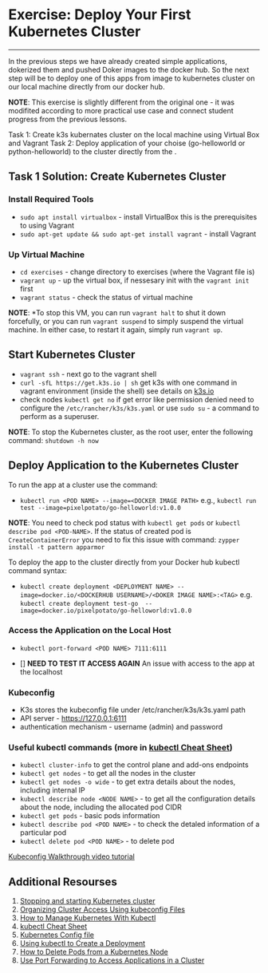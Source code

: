# Exercise: Deploy Your First Kubernetes Cluster

---

In the previous steps we have already created simple applications, dokerized them and pushed Doker images to the docker hub. So the next step will be to deploy one of this apps from image to kubernetes cluster on our local machine directly from our docker hub. 

**NOTE**: This exercise is slightly different from the original one - it was modifited according to more practical use case and connect student progress from the previous lessons.

Task 1: Create k3s kubernates cluster on the local machine using Virtual Box and Vagrant 
Task 2: Deploy application of your choise (go-helloworld or python-helloworld) to the cluster directly from the .

## Task 1 Solution: Create Kubernetes Cluster

### Install Required Tools

- `sudo apt install virtualbox` - install VirtualBox this is the prerequisites to using Vagrant
- `sudo apt-get update && sudo apt-get install vagrant` - install Vagrant

### Up Virtual Machine

- `cd exercises` - change directory to exercises (where the Vagrant file is)
- `vagrant up` - up the virtual box, if nessesary init with the `vagrant init` first
- `vagrant status` - check the status of virtual machine

**NOTE**: *To stop this VM, you can run `vagrant halt` to shut it down forcefully, or you can run `vagrant suspend` to simply suspend the virtual machine. In either case, to restart it again, simply run `vagrant up`.

## Start Kubernetes Cluster

- `vagrant ssh` - next go to the vagrant shell
- `curl -sfL https://get.k3s.io | sh` get k3s with one command in vagrant environment (inside the shell) see details on [k3s.io](https://k3s.io/)
- check nodes `kubectl get no` if get error like permission denied need to configure the `/etc/rancher/k3s/k3s.yaml` or use `sudo su` - a command to perform as a superuser.

**NOTE**: To stop the Kubernetes cluster, as the root user, enter the following command: `shutdown -h now`

## Deploy Application to the Kubernetes Cluster

To run the app at a cluster use the command:

- `kubectl run <POD NAME> --image=<DOCKER IMAGE PATH>` e.g., `kubectl run test --image=pixelpotato/go-helloworld:v1.0.0`

**NOTE**: You need to check pod status with `kubectl get pods` or `kubectl describe pod <POD-NAME>`. If the status of created pod is `CreateContainerError` you need to fix this issue with command: `zypper install -t pattern apparmor`

To deploy the app to the cluster directly from your Docker hub kubectl command syntax:

- `kubectl create deployment <DEPLOYMENT NAME> --image=docker.io/<DOCKERHUB USERNAME>/<DOKER IMAGE NAME>:<TAG>` e.g. `kubectl create deployment test-go  --image=docker.io/pixelpotato/go-helloworld:v1.0.0`

### Access the Application on the Local Host

- `kubectl port-forward <POD NAME> 7111:6111`

- [] **NEED TO TEST IT ACCESS AGAIN** An issue with access to the app at the localhost

### Kubeconfig

- K3s stores the kubeconfig file under /etc/rancher/k3s/k3s.yaml path
- API server - https://127.0.0.1:6111
- authentication mechanism - username (admin) and password

### Useful kubectl commands (more in [kubectl Cheat Sheet](https://kubernetes.io/docs/reference/kubectl/cheatsheet/))

- `kubectl cluster-info` to get the control plane and add-ons endpoints
- `kubectl get nodes` - to get all the nodes in the cluster
- `kubectl get nodes -o wide` - to get extra details about the nodes, including internal IP
- `kubectl describe node <NODE NAME>` - to get all the configuration details about the node, including the allocated pod CIDR
- `kubectl get pods` - basic pods information
- `kubectl describe pod <POD NAME>` - to check the detaled information of a particular pod
- `kubectl delete pod <POD NAME>` - to delete pod

[Kubeconfig Walkthrough video tutorial](https://www.youtube.com/watch?v=yi1kR9nDw1g)

## Additional Resourses

1. [Stopping and starting Kubernetes cluster](https://www.ibm.com/docs/en/fci/1.0.3?topic=kubernetes-stopping-starting-cluster)
2. [Organizing Cluster Access Using kubeconfig Files](https://kubernetes.io/docs/concepts/configuration/organize-cluster-access-kubeconfig/)
3. [How to Manage Kubernetes With Kubectl](https://rancher.com/learning-paths/how-to-manage-kubernetes-with-kubectl/)
4. [kubectl Cheat Sheet](https://kubernetes.io/docs/reference/kubectl/cheatsheet/)
5. [Kubernetes Config file](https://community.suse.com/posts/cluster-this-is-your-admin-do-you-read)
6. [Using kubectl to Create a Deployment](https://kubernetes.io/docs/tutorials/kubernetes-basics/deploy-app/deploy-intro/)
7. [How to Delete Pods from a Kubernetes Node](https://www.bluematador.com/blog/safely-removing-pods-from-a-kubernetes-node)
8. [Use Port Forwarding to Access Applications in a Cluster](https://kubernetes.io/docs/tasks/access-application-cluster/port-forward-access-application-cluster/)
